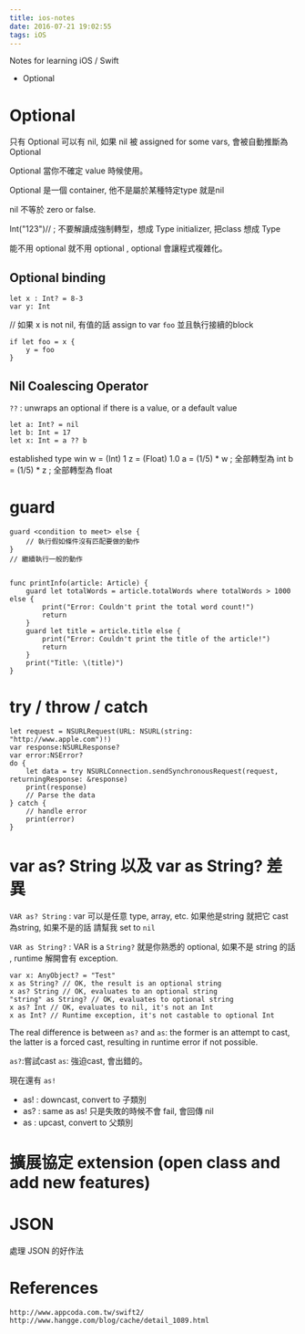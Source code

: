 ```yaml
---
title: ios-notes
date: 2016-07-21 19:02:55
tags: iOS
---
```


Notes for learning iOS / Swift 

- Optional


<!-- more --> 


# Optional

只有 Optional 可以有 nil, 如果 nil 被 assigned for some vars, 會被自動推斷為 Optional

Optional 當你不確定 value 時候使用。

Optional 是一個 container, 他不是屬於某種特定type 就是nil

nil 不等於 zero or false.

Int("123")// ; 不要解讀成強制轉型，想成 Type initializer, 把class 想成 Type

能不用 optional 就不用 optional , optional 會讓程式複雜化。

## Optional binding

    let x : Int? = 8-3
    var y: Int

// 如果 x is not nil, 有值的話 assign to var `foo` 並且執行接續的block

    if let foo = x {
        y = foo
    }


## Nil Coalescing Operator 

`??` : unwraps an optional if there is a value, or a default value

    let a: Int? = nil
    let b: Int = 17
    let x: Int = a ?? b


established type win 
 w = (Int) 1
 z = (Float) 1.0
 a = (1/5) * w ;  全部轉型為 int
 b = (1/5) * z ;  全部轉型為 float

# guard


    guard <condition to meet> else {
        // 執行假如條件沒有匹配要做的動作
    }
    // 繼續執行一般的動作


    func printInfo(article: Article) {
        guard let totalWords = article.totalWords where totalWords > 1000 else {
            print("Error: Couldn't print the total word count!")
            return
        }
        guard let title = article.title else {
            print("Error: Couldn't print the title of the article!")
            return
        }
        print("Title: \(title)")
    }

#  try / throw / catch


    let request = NSURLRequest(URL: NSURL(string: "http://www.apple.com")!)
    var response:NSURLResponse?
    var error:NSError?
    do {
        let data = try NSURLConnection.sendSynchronousRequest(request, returningResponse: &response)
        print(response)
        // Parse the data
    } catch {
        // handle error
        print(error)
    }

# var as? String 以及 var as String? 差異

`VAR as? String` : var 可以是任意 type, array, etc. 如果他是string 就把它 cast 為string, 如果不是的話 請幫我 set to `nil`

`VAR as String?` : VAR is a `String?` 就是你熟悉的 optional, 如果不是 string 的話 , runtime 解開會有 exception.

    var x: AnyObject? = "Test"
    x as String? // OK, the result is an optional string
    x as? String // OK, evaluates to an optional string
    "string" as String? // OK, evaluates to optional string
    x as? Int // OK, evaluates to nil, it's not an Int
    x as Int? // Runtime exception, it's not castable to optional Int


 The real difference is between `as?` and `as`: the former is an attempt to cast, the latter is a forced cast, resulting in runtime error if not possible.

 `as?`:嘗試cast
 `as`: 強迫cast, 會出錯的。

 現在還有 `as!`

-  as! : downcast, convert to 子類別
-  as? : same as as! 只是失敗的時候不會 fail, 會回傳 nil
-  as : upcast, convert to 父類別


# 擴展協定 extension (open class and add new features)


# JSON

處理 JSON 的好作法




# References

    http://www.appcoda.com.tw/swift2/
    http://www.hangge.com/blog/cache/detail_1089.html

